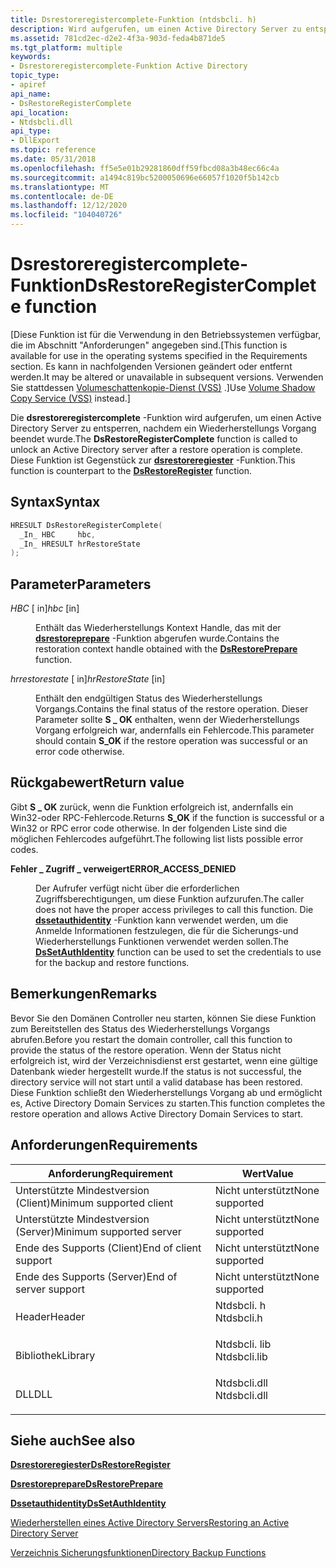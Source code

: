 ```yaml
---
title: Dsrestoreregistercomplete-Funktion (ntdsbcli. h)
description: Wird aufgerufen, um einen Active Directory Server zu entsperren, nachdem ein Wiederherstellungs Vorgang beendet wurde.
ms.assetid: 781cd2ec-d2e2-4f3a-903d-feda4b871de5
ms.tgt_platform: multiple
keywords:
- Dsrestoreregistercomplete-Funktion Active Directory
topic_type:
- apiref
api_name:
- DsRestoreRegisterComplete
api_location:
- Ntdsbcli.dll
api_type:
- DllExport
ms.topic: reference
ms.date: 05/31/2018
ms.openlocfilehash: ff5e5e01b29281860dff59fbcd08a3b48ec66c4a
ms.sourcegitcommit: a1494c819bc5200050696e66057f1020f5b142cb
ms.translationtype: MT
ms.contentlocale: de-DE
ms.lasthandoff: 12/12/2020
ms.locfileid: "104040726"
---
```

# <a name="dsrestoreregistercomplete-function"></a><span data-ttu-id="15175-104">Dsrestoreregistercomplete-Funktion</span><span class="sxs-lookup"><span data-stu-id="15175-104">DsRestoreRegisterComplete function</span></span>

<span data-ttu-id="15175-105">\[Diese Funktion ist für die Verwendung in den Betriebssystemen verfügbar, die im Abschnitt "Anforderungen" angegeben sind.</span><span class="sxs-lookup"><span data-stu-id="15175-105">\[This function is available for use in the operating systems specified in the Requirements section.</span></span> <span data-ttu-id="15175-106">Es kann in nachfolgenden Versionen geändert oder entfernt werden.</span><span class="sxs-lookup"><span data-stu-id="15175-106">It may be altered or unavailable in subsequent versions.</span></span> <span data-ttu-id="15175-107">Verwenden Sie stattdessen [Volumeschattenkopie-Dienst (VSS)](../vss/volume-shadow-copy-service-overview.md) .\]</span><span class="sxs-lookup"><span data-stu-id="15175-107">Use [Volume Shadow Copy Service (VSS)](../vss/volume-shadow-copy-service-overview.md) instead.\]</span></span>

<span data-ttu-id="15175-108">Die **dsrestoreregistercomplete** -Funktion wird aufgerufen, um einen Active Directory Server zu entsperren, nachdem ein Wiederherstellungs Vorgang beendet wurde.</span><span class="sxs-lookup"><span data-stu-id="15175-108">The **DsRestoreRegisterComplete** function is called to unlock an Active Directory server after a restore operation is complete.</span></span> <span data-ttu-id="15175-109">Diese Funktion ist Gegenstück zur [**dsrestoreregiester**](dsrestoreregister.md) -Funktion.</span><span class="sxs-lookup"><span data-stu-id="15175-109">This function is counterpart to the [**DsRestoreRegister**](dsrestoreregister.md) function.</span></span>

## <a name="syntax"></a><span data-ttu-id="15175-110">Syntax</span><span class="sxs-lookup"><span data-stu-id="15175-110">Syntax</span></span>


```C++
HRESULT DsRestoreRegisterComplete(
  _In_ HBC     hbc,
  _In_ HRESULT hrRestoreState
);
```



## <a name="parameters"></a><span data-ttu-id="15175-111">Parameter</span><span class="sxs-lookup"><span data-stu-id="15175-111">Parameters</span></span>

<dl> <dt>

<span data-ttu-id="15175-112">*HBC* \[ in\]</span><span class="sxs-lookup"><span data-stu-id="15175-112">*hbc* \[in\]</span></span>
</dt> <dd>

<span data-ttu-id="15175-113">Enthält das Wiederherstellungs Kontext Handle, das mit der [**dsrestoreprepare**](dsrestoreprepare.md) -Funktion abgerufen wurde.</span><span class="sxs-lookup"><span data-stu-id="15175-113">Contains the restoration context handle obtained with the [**DsRestorePrepare**](dsrestoreprepare.md) function.</span></span>

</dd> <dt>

<span data-ttu-id="15175-114">*hrrestorestate* \[ in\]</span><span class="sxs-lookup"><span data-stu-id="15175-114">*hrRestoreState* \[in\]</span></span>
</dt> <dd>

<span data-ttu-id="15175-115">Enthält den endgültigen Status des Wiederherstellungs Vorgangs.</span><span class="sxs-lookup"><span data-stu-id="15175-115">Contains the final status of the restore operation.</span></span> <span data-ttu-id="15175-116">Dieser Parameter sollte **S \_ OK** enthalten, wenn der Wiederherstellungs Vorgang erfolgreich war, andernfalls ein Fehlercode.</span><span class="sxs-lookup"><span data-stu-id="15175-116">This parameter should contain **S\_OK** if the restore operation was successful or an error code otherwise.</span></span>

</dd> </dl>

## <a name="return-value"></a><span data-ttu-id="15175-117">Rückgabewert</span><span class="sxs-lookup"><span data-stu-id="15175-117">Return value</span></span>

<span data-ttu-id="15175-118">Gibt **S \_ OK** zurück, wenn die Funktion erfolgreich ist, andernfalls ein Win32-oder RPC-Fehlercode.</span><span class="sxs-lookup"><span data-stu-id="15175-118">Returns **S\_OK** if the function is successful or a Win32 or RPC error code otherwise.</span></span> <span data-ttu-id="15175-119">In der folgenden Liste sind die möglichen Fehlercodes aufgeführt.</span><span class="sxs-lookup"><span data-stu-id="15175-119">The following list lists possible error codes.</span></span>

<dl> <dt>

<span data-ttu-id="15175-120">**Fehler \_ Zugriff \_ verweigert**</span><span class="sxs-lookup"><span data-stu-id="15175-120">**ERROR\_ACCESS\_DENIED**</span></span>
</dt> <dd>

<span data-ttu-id="15175-121">Der Aufrufer verfügt nicht über die erforderlichen Zugriffsberechtigungen, um diese Funktion aufzurufen.</span><span class="sxs-lookup"><span data-stu-id="15175-121">The caller does not have the proper access privileges to call this function.</span></span> <span data-ttu-id="15175-122">Die [**dssetauthidentity**](dssetauthidentity.md) -Funktion kann verwendet werden, um die Anmelde Informationen festzulegen, die für die Sicherungs-und Wiederherstellungs Funktionen verwendet werden sollen.</span><span class="sxs-lookup"><span data-stu-id="15175-122">The [**DsSetAuthIdentity**](dssetauthidentity.md) function can be used to set the credentials to use for the backup and restore functions.</span></span>

</dd> </dl>

## <a name="remarks"></a><span data-ttu-id="15175-123">Bemerkungen</span><span class="sxs-lookup"><span data-stu-id="15175-123">Remarks</span></span>

<span data-ttu-id="15175-124">Bevor Sie den Domänen Controller neu starten, können Sie diese Funktion zum Bereitstellen des Status des Wiederherstellungs Vorgangs abrufen.</span><span class="sxs-lookup"><span data-stu-id="15175-124">Before you restart the domain controller, call this function to provide the status of the restore operation.</span></span> <span data-ttu-id="15175-125">Wenn der Status nicht erfolgreich ist, wird der Verzeichnisdienst erst gestartet, wenn eine gültige Datenbank wieder hergestellt wurde.</span><span class="sxs-lookup"><span data-stu-id="15175-125">If the status is not successful, the directory service will not start until a valid database has been restored.</span></span> <span data-ttu-id="15175-126">Diese Funktion schließt den Wiederherstellungs Vorgang ab und ermöglicht es, Active Directory Domain Services zu starten.</span><span class="sxs-lookup"><span data-stu-id="15175-126">This function completes the restore operation and allows Active Directory Domain Services to start.</span></span>

## <a name="requirements"></a><span data-ttu-id="15175-127">Anforderungen</span><span class="sxs-lookup"><span data-stu-id="15175-127">Requirements</span></span>



| <span data-ttu-id="15175-128">Anforderung</span><span class="sxs-lookup"><span data-stu-id="15175-128">Requirement</span></span> | <span data-ttu-id="15175-129">Wert</span><span class="sxs-lookup"><span data-stu-id="15175-129">Value</span></span> |
|-------------------------------------|-----------------------------------------------------------------------------------------|
| <span data-ttu-id="15175-130">Unterstützte Mindestversion (Client)</span><span class="sxs-lookup"><span data-stu-id="15175-130">Minimum supported client</span></span><br/> | <span data-ttu-id="15175-131">Nicht unterstützt</span><span class="sxs-lookup"><span data-stu-id="15175-131">None supported</span></span><br/>                                                               |
| <span data-ttu-id="15175-132">Unterstützte Mindestversion (Server)</span><span class="sxs-lookup"><span data-stu-id="15175-132">Minimum supported server</span></span><br/> | <span data-ttu-id="15175-133">Nicht unterstützt</span><span class="sxs-lookup"><span data-stu-id="15175-133">None supported</span></span><br/>                                                               |
| <span data-ttu-id="15175-134">Ende des Supports (Client)</span><span class="sxs-lookup"><span data-stu-id="15175-134">End of client support</span></span><br/>    | <span data-ttu-id="15175-135">Nicht unterstützt</span><span class="sxs-lookup"><span data-stu-id="15175-135">None supported</span></span><br/>                                                               |
| <span data-ttu-id="15175-136">Ende des Supports (Server)</span><span class="sxs-lookup"><span data-stu-id="15175-136">End of server support</span></span><br/>    | <span data-ttu-id="15175-137">Nicht unterstützt</span><span class="sxs-lookup"><span data-stu-id="15175-137">None supported</span></span><br/>                                                               |
| <span data-ttu-id="15175-138">Header</span><span class="sxs-lookup"><span data-stu-id="15175-138">Header</span></span><br/>                   | <dl> <span data-ttu-id="15175-139"><dt>Ntdsbcli. h</dt></span><span class="sxs-lookup"><span data-stu-id="15175-139"><dt>Ntdsbcli.h</dt></span></span> </dl>   |
| <span data-ttu-id="15175-140">Bibliothek</span><span class="sxs-lookup"><span data-stu-id="15175-140">Library</span></span><br/>                  | <dl> <span data-ttu-id="15175-141"><dt>Ntdsbcli. lib</dt></span><span class="sxs-lookup"><span data-stu-id="15175-141"><dt>Ntdsbcli.lib</dt></span></span> </dl> |
| <span data-ttu-id="15175-142">DLL</span><span class="sxs-lookup"><span data-stu-id="15175-142">DLL</span></span><br/>                      | <dl> <span data-ttu-id="15175-143"><dt>Ntdsbcli.dll</dt></span><span class="sxs-lookup"><span data-stu-id="15175-143"><dt>Ntdsbcli.dll</dt></span></span> </dl> |



## <a name="see-also"></a><span data-ttu-id="15175-144">Siehe auch</span><span class="sxs-lookup"><span data-stu-id="15175-144">See also</span></span>

<dl> <dt>

[<span data-ttu-id="15175-145">**Dsrestoreregiester**</span><span class="sxs-lookup"><span data-stu-id="15175-145">**DsRestoreRegister**</span></span>](dsrestoreregister.md)
</dt> <dt>

[<span data-ttu-id="15175-146">**Dsrestoreprepare**</span><span class="sxs-lookup"><span data-stu-id="15175-146">**DsRestorePrepare**</span></span>](dsrestoreprepare.md)
</dt> <dt>

[<span data-ttu-id="15175-147">**Dssetauthidentity**</span><span class="sxs-lookup"><span data-stu-id="15175-147">**DsSetAuthIdentity**</span></span>](dssetauthidentity.md)
</dt> <dt>

[<span data-ttu-id="15175-148">Wiederherstellen eines Active Directory Servers</span><span class="sxs-lookup"><span data-stu-id="15175-148">Restoring an Active Directory Server</span></span>](restoring-an-active-directory-server.md)
</dt> <dt>

[<span data-ttu-id="15175-149">Verzeichnis Sicherungsfunktionen</span><span class="sxs-lookup"><span data-stu-id="15175-149">Directory Backup Functions</span></span>](directory-backup-functions.md)
</dt> </dl>

 

